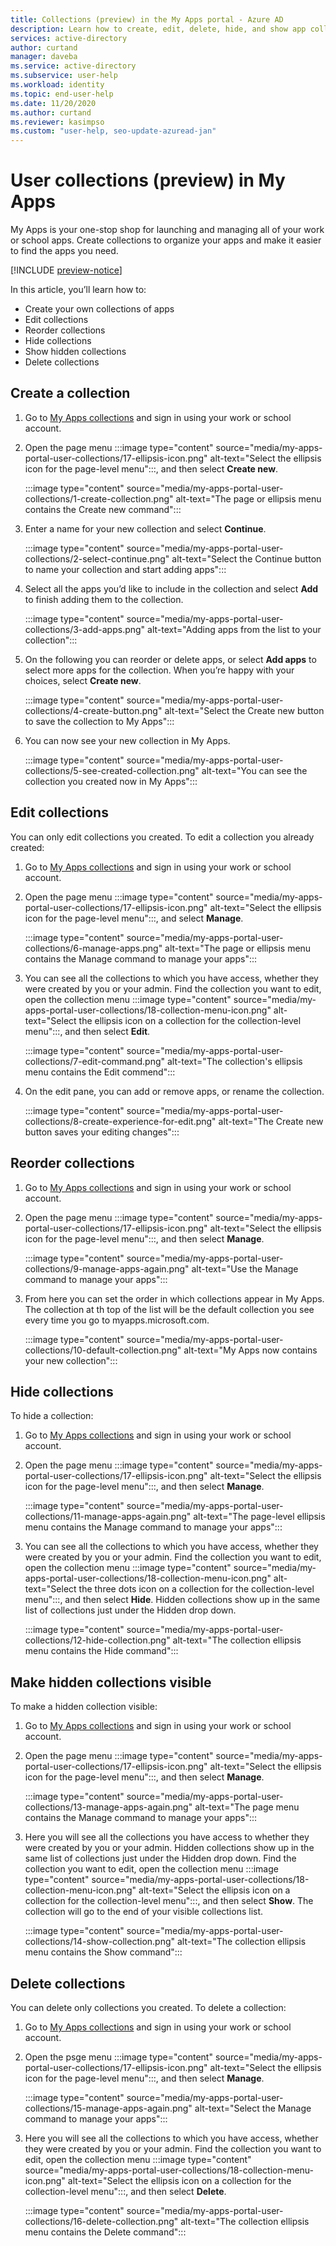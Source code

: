 ```yaml
---
title: Collections (preview) in the My Apps portal - Azure AD
description: Learn how to create, edit, delete, hide, and show app collections in My Apps.
services: active-directory
author: curtand
manager: daveba
ms.service: active-directory
ms.subservice: user-help
ms.workload: identity
ms.topic: end-user-help
ms.date: 11/20/2020
ms.author: curtand
ms.reviewer: kasimpso
ms.custom: "user-help, seo-update-azuread-jan"
---
```



# User collections (preview) in My Apps

My Apps is your one-stop shop for launching and managing all of your work or school apps. Create collections to organize your apps and make it easier to find the apps you need.

[!INCLUDE [preview-notice](../../../includes/active-directory-end-user-my-apps-and-workspaces.md)]

In this article, you’ll learn how to:

- Create your own collections of apps
- Edit collections
- Reorder collections
- Hide collections
- Show hidden collections
- Delete collections

## Create a collection

1. Go to [My Apps collections](https://myapplications.microsoft.com/?endUserCollections) and sign in using your work or school account.
1. Open the page menu :::image type="content" source="media/my-apps-portal-user-collections/17-ellipsis-icon.png" alt-text="Select the ellipsis icon for the page-level menu":::, and then select **Create new**.  

    :::image type="content" source="media/my-apps-portal-user-collections/1-create-collection.png" alt-text="The page or ellipsis menu contains the Create new command":::

1. Enter a name for your new collection and select **Continue**.

    :::image type="content" source="media/my-apps-portal-user-collections/2-select-continue.png" alt-text="Select the Continue button to name your collection and start adding apps":::

1. Select all the apps you’d like to include in the collection and select **Add** to finish adding them to the collection.  

    :::image type="content" source="media/my-apps-portal-user-collections/3-add-apps.png" alt-text="Adding apps from the list to your collection":::

1. On the following you can reorder or delete apps, or select **Add apps** to select more apps for the collection. When you’re happy with your choices, select **Create new**.  

    :::image type="content" source="media/my-apps-portal-user-collections/4-create-button.png" alt-text="Select the Create new button to save the collection to My Apps":::

1. You can now see your new collection in My Apps.

    :::image type="content" source="media/my-apps-portal-user-collections/5-see-created-collection.png" alt-text="You can see the collection you created now in My Apps":::

## Edit collections

You can only edit collections you created. To edit a collection you already created:

1. Go to [My Apps collections](https://myapplications.microsoft.com/?endUserCollections) and sign in using your work or school account.
1. Open the page menu :::image type="content" source="media/my-apps-portal-user-collections/17-ellipsis-icon.png" alt-text="Select the ellipsis icon for the page-level menu":::, and select **Manage**.  

    :::image type="content" source="media/my-apps-portal-user-collections/6-manage-apps.png" alt-text="The page or ellipsis menu contains the Manage command to manage your apps":::

1. You can see all the collections to which you have access, whether they were created by you or your admin. Find the collection you want to edit, open the collection menu :::image type="content" source="media/my-apps-portal-user-collections/18-collection-menu-icon.png" alt-text="Select the ellipsis icon on a collection for the collection-level menu":::, and then select **Edit**.

    :::image type="content" source="media/my-apps-portal-user-collections/7-edit-command.png" alt-text="The collection's ellipsis menu contains the Edit commend":::

1. On the edit pane, you can add or remove apps, or rename the collection.  

    :::image type="content" source="media/my-apps-portal-user-collections/8-create-experience-for-edit.png" alt-text="The Create new button saves your editing changes":::

## Reorder collections

1. Go to [My Apps collections](https://myapplications.microsoft.com/?endUserCollections) and sign in using your work or school account.
1. Open the page menu :::image type="content" source="media/my-apps-portal-user-collections/17-ellipsis-icon.png" alt-text="Select the ellipsis icon for the page-level menu":::, and then select **Manage**.  

    :::image type="content" source="media/my-apps-portal-user-collections/9-manage-apps-again.png" alt-text="Use the Manage command to manage your apps":::

1. From here you can set the order in which collections appear in My Apps. The collection at th top of the list will be the default collection you see every time you go to myapps.microsoft.com.  

    :::image type="content" source="media/my-apps-portal-user-collections/10-default-collection.png" alt-text="My Apps now contains your new collection":::

## Hide collections

To hide a collection:

1. Go to [My Apps collections](https://myapplications.microsoft.com/?endUserCollections) and sign in using your work or school account.
1. Open the page menu :::image type="content" source="media/my-apps-portal-user-collections/17-ellipsis-icon.png" alt-text="Select the ellipsis icon for the page-level menu":::, and then select **Manage**.

    :::image type="content" source="media/my-apps-portal-user-collections/11-manage-apps-again.png" alt-text="The page-level ellipsis menu contains the Manage command to manage your apps":::

1. You can see all the collections to which you have access, whether they were created by you or your admin. Find the collection you want to edit, open the collection menu :::image type="content" source="media/my-apps-portal-user-collections/18-collection-menu-icon.png" alt-text="Select the three dots icon on a collection for the collection-level menu":::, and then select **Hide**. Hidden collections show up in the same list of collections just under the Hidden drop down.  

    :::image type="content" source="media/my-apps-portal-user-collections/12-hide-collection.png" alt-text="The collection ellipsis menu contains the Hide command":::

## Make hidden collections visible

To make a hidden collection visible:

1. Go to [My Apps collections](https://myapplications.microsoft.com/?endUserCollections) and sign in using your work or school account.
1. Open the page menu :::image type="content" source="media/my-apps-portal-user-collections/17-ellipsis-icon.png" alt-text="Select the ellipsis icon for the page-level menu":::, and then select **Manage**.

    :::image type="content" source="media/my-apps-portal-user-collections/13-manage-apps-again.png" alt-text="The page menu contains the Manage command to manage your apps":::

1. Here you will see all the collections you have access to whether they were created by you or your admin. Hidden collections show up in the same list of collections just under the Hidden drop down. Find the collection you want to edit, open the collection menu :::image type="content" source="media/my-apps-portal-user-collections/18-collection-menu-icon.png" alt-text="Select the ellipsis icon on a collection for the collection-level menu":::, and then select **Show**. The collection will go to the end of your visible collections list.

    :::image type="content" source="media/my-apps-portal-user-collections/14-show-collection.png" alt-text="The collection ellipsis menu contains the Show command":::

## Delete collections

You can delete only collections you created. To delete a collection:

1. Go to [My Apps collections](https://myapplications.microsoft.com/?endUserCollections) and sign in using your work or school account.
1. Open the psge menu :::image type="content" source="media/my-apps-portal-user-collections/17-ellipsis-icon.png" alt-text="Select the ellipsis icon for the page-level menu":::, and then select **Manage**.

    :::image type="content" source="media/my-apps-portal-user-collections/15-manage-apps-again.png" alt-text="Select the Manage command to manage your apps":::

1. Here you will see all the collections to which you have access, whether they were created by you or your admin. Find the collection you want to edit, open the collection menu :::image type="content" source="media/my-apps-portal-user-collections/18-collection-menu-icon.png" alt-text="Select the ellipsis icon on a collection for the collection-level menu":::, and then select **Delete**.  

    :::image type="content" source="media/my-apps-portal-user-collections/16-delete-collection.png" alt-text="The collection ellipsis menu contains the Delete command":::
